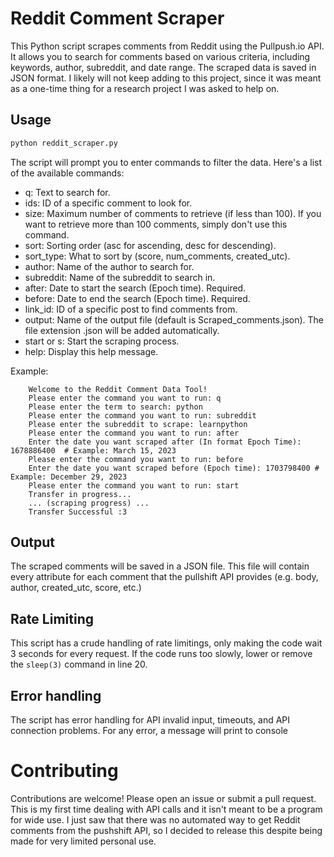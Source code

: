 # Reddit Comment Scraper

This Python script scrapes comments from Reddit using the Pullpush.io API. It allows you to search for comments based on various criteria, including keywords, author, subreddit, and date range.  The scraped data is saved in JSON format. I likely will not keep adding to this project, since it was meant as a one-time thing for a research project I was asked to help on.

## Usage

```Bash
python reddit_scraper.py
```

The script will prompt you to enter commands to filter the data. Here's a list of the available commands:

- q: Text to search for.
- ids: ID of a specific comment to look for.
- size: Maximum number of comments to retrieve (if less than 100). If you want to retrieve more than 100 comments, simply don't use this command.
- sort: Sorting order (asc for ascending, desc for descending).
- sort_type: What to sort by (score, num_comments, created_utc).
- author: Name of the author to search for.
- subreddit: Name of the subreddit to search in.
- after: Date to start the search (Epoch time). Required.
- before: Date to end the search (Epoch time). Required.
- link_id: ID of a specific post to find comments from.
- output: Name of the output file (default is Scraped_comments.json). The file extension .json will be added automatically.
- start or s: Start the scraping process.
- help: Display this help message.

Example:
```
    Welcome to the Reddit Comment Data Tool!
    Please enter the command you want to run: q
    Please enter the term to search: python
    Please enter the command you want to run: subreddit
    Please enter the subreddit to scrape: learnpython
    Please enter the command you want to run: after
    Enter the date you want scraped after (In format Epoch Time): 1678886400  # Example: March 15, 2023
    Please enter the command you want to run: before
    Enter the date you want scraped before (Epoch time): 1703798400 # Example: December 29, 2023
    Please enter the command you want to run: start
    Transfer in progress...
    ... (scraping progress) ...
    Transfer Successful :3
```

## Output

The scraped comments will be saved in a JSON file. This file will contain every attribute for each comment that the pullshift API provides (e.g. body, author, created_utc, score, etc.)

## Rate Limiting

This script has a crude handling of rate limitings, only making the code wait 3 seconds for every request. If the code runs too slowly, lower or remove the `sleep(3)` command in line 20.

## Error handling

The script has error handling for API invalid input, timeouts, and API connection problems. For any error, a message will print to console

# Contributing

Contributions are welcome! Please open an issue or submit a pull request. This is my first time dealing with API calls and it isn't meant to be a program for wide use. I just saw that there was no automated way to get Reddit comments from the pushshift API, so I decided to release this despite being made for very limited personal use.

